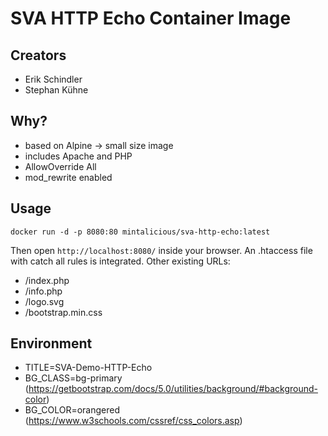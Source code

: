 # SVA HTTP Echo Container Image

## Creators
* Erik Schindler
* Stephan Kühne

## Why?
* based on Alpine -> small size image
* includes Apache and PHP
* AllowOverride All
* mod_rewrite enabled

## Usage
```
docker run -d -p 8080:80 mintalicious/sva-http-echo:latest
```
Then open `http://localhost:8080/` inside your browser.
An .htaccess file with catch all rules is integrated.
Other existing URLs:
* /index.php
* /info.php
* /logo.svg
* /bootstrap.min.css

## Environment
* TITLE=SVA-Demo-HTTP-Echo
* BG_CLASS=bg-primary (https://getbootstrap.com/docs/5.0/utilities/background/#background-color)
* BG_COLOR=orangered (https://www.w3schools.com/cssref/css_colors.asp)
